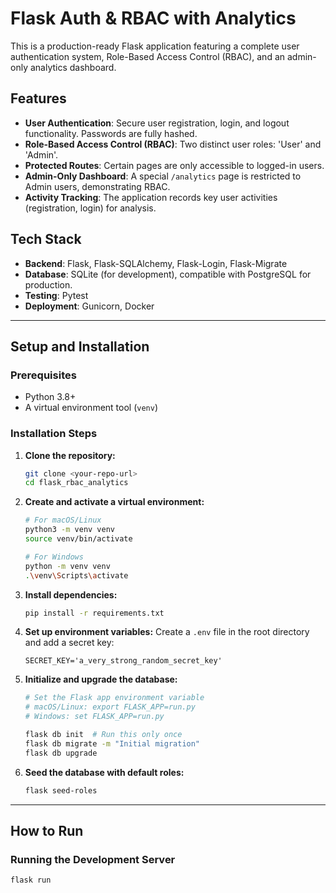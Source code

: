 
# Flask Auth & RBAC with Analytics

This is a production-ready Flask application featuring a complete user authentication system, Role-Based Access Control (RBAC), and an admin-only analytics dashboard.

## Features

* **User Authentication**: Secure user registration, login, and logout functionality. Passwords are fully hashed.
* **Role-Based Access Control (RBAC)**: Two distinct user roles: 'User' and 'Admin'.
* **Protected Routes**: Certain pages are only accessible to logged-in users.
* **Admin-Only Dashboard**: A special `/analytics` page is restricted to Admin users, demonstrating RBAC.
* **Activity Tracking**: The application records key user activities (registration, login) for analysis.

## Tech Stack

* **Backend**: Flask, Flask-SQLAlchemy, Flask-Login, Flask-Migrate
* **Database**: SQLite (for development), compatible with PostgreSQL for production.
* **Testing**: Pytest
* **Deployment**: Gunicorn, Docker

---

## Setup and Installation

### Prerequisites

* Python 3.8+
* A virtual environment tool (`venv`)

### Installation Steps

1.  **Clone the repository:**
    ```bash
    git clone <your-repo-url>
    cd flask_rbac_analytics
    ```

2.  **Create and activate a virtual environment:**
    ```bash
    # For macOS/Linux
    python3 -m venv venv
    source venv/bin/activate

    # For Windows
    python -m venv venv
    .\venv\Scripts\activate
    ```

3.  **Install dependencies:**
    ```bash
    pip install -r requirements.txt
    ```

4.  **Set up environment variables:**
    Create a `.env` file in the root directory and add a secret key:
    ```
    SECRET_KEY='a_very_strong_random_secret_key'
    ```

5.  **Initialize and upgrade the database:**
    ```bash
    # Set the Flask app environment variable
    # macOS/Linux: export FLASK_APP=run.py
    # Windows: set FLASK_APP=run.py

    flask db init  # Run this only once
    flask db migrate -m "Initial migration"
    flask db upgrade
    ```

6.  **Seed the database with default roles:**
    ```bash
    flask seed-roles
    ```

---

## How to Run

### Running the Development Server
```bash
flask run